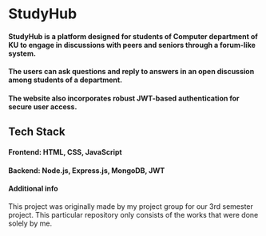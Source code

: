 # StudyHub
#### StudyHub is a platform designed for students of Computer department of KU to engage in discussions with peers and seniors through a forum-like system.
#### The users can ask questions and reply to answers in an open discussion among students of a department. 
#### The website also incorporates robust JWT-based authentication for secure user access.

## Tech Stack
#### Frontend: HTML, CSS, JavaScript
#### Backend: Node.js, Express.js, MongoDB, JWT

#### Additional info
This project was originally made by my project group for our 3rd semester project.
This particular repository only consists of the works that were done solely by me.
